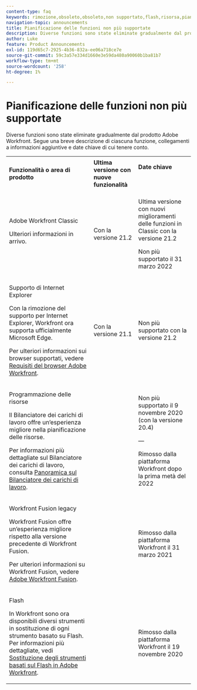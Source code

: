 ```yaml
---
content-type: faq
keywords: rimozione,obsoleto,obsoleto,non supportato,flash,risorsa,pianificazione
navigation-topic: announcements
title: Pianificazione delle funzioni non più supportate
description: Diverse funzioni sono state eliminate gradualmente dal prodotto Adobe Workfront. Segue una breve descrizione di ciascuna funzione, collegamenti a informazioni aggiuntive e date chiave di cui tenere conto.
author: Luke
feature: Product Announcements
exl-id: 119d65c7-2925-4b36-832a-ee06a718ce7e
source-git-commit: 59c3a57e334d1660e3e59da480a90060b1ba81b7
workflow-type: tm+mt
source-wordcount: '258'
ht-degree: 1%

---
```


# Pianificazione delle funzioni non più supportate

Diverse funzioni sono state eliminate gradualmente dal prodotto Adobe Workfront. Segue una breve descrizione di ciascuna funzione, collegamenti a informazioni aggiuntive e date chiave di cui tenere conto.

<table style="table-layout:auto"> 
 <col> 
 <col data-mc-conditions=""> 
 <col> 
 <tbody> 
  <tr> 
   <td><b>Funzionalità o area di prodotto</b></td> 
   <td><strong>Ultima versione con nuove funzionalità</strong> </td> 
   <td> <p rowspan="2"><strong>Date chiave</strong> </p> <p rowspan="2"> </p> </td> 
  </tr> 
  <tr data-mc-conditions=""> 
   <td>Adobe Workfront Classic <p style="font-weight: normal;">Ulteriori informazioni in arrivo.</p> </td> 
   <td>Con la versione 21.2</td> 
   <td> <p>Ultima versione con nuovi miglioramenti delle funzioni in Classic con la versione 21.2</p> <p>Non più supportato il 31 marzo 2022</p> </td> 
  </tr> 
  <tr data-mc-conditions=""> 
   <td> <p>Supporto di Internet Explorer</p> <p>Con la rimozione del supporto per Internet Explorer, Workfront ora supporta ufficialmente Microsoft Edge. </p> <p>Per ulteriori informazioni sui browser supportati, vedere <a href="../../workfront-basics/workfront-browser-requirements.md" class="MCXref xref">Requisiti del browser Adobe Workfront</a>.</p> </td> 
   <td>Con la versione 21.1</td> 
   <td>Non più supportato con la versione 21.2</td> 
  </tr> 
  <tr> 
   <td> <p>Programmazione delle risorse</p> <p>Il Bilanciatore dei carichi di lavoro offre un’esperienza migliore nella pianificazione delle risorse.</p> <p>Per informazioni più dettagliate sul Bilanciatore dei carichi di lavoro, consulta <a href="../../resource-mgmt/workload-balancer/overview-workload-balancer.md">Panoramica sul Bilanciatore dei carichi di lavoro</a>.</p> </td> 
   <td> </td> 
   <td> <p>Non più supportato il 9 novembre 2020 (con la versione 20.4)</p> <p>—</p> <p>Rimosso dalla piattaforma Workfront dopo la prima metà del 2022</p> </td> 
  </tr> 
  <tr> 
   <td> <p>Workfront Fusion legacy</p> <p>Workfront Fusion offre un’esperienza migliore rispetto alla versione precedente di Workfront Fusion.</p> <p>Per ulteriori informazioni su Workfront Fusion, vedere <a href="../../workfront-fusion/workfront-fusion-2.md" class="MCXref xref">Adobe Workfront Fusion</a>.</p> </td> 
   <td> </td> 
   <td>Rimosso dalla piattaforma Workfront il 31 marzo 2021</td> 
  </tr> 
  <tr> 
   <td> <p>Flash</p> <p>In Workfront sono ora disponibili diversi strumenti in sostituzione di ogni strumento basato su Flash. Per informazioni più dettagliate, vedi <a href="../../product-announcements/announcements/announcement-archive/replace-flash-tools.md" class="MCXref xref">Sostituzione degli strumenti basati sul Flash in Adobe Workfront</a>.</p> </td> 
   <td> </td> 
   <td> <p> </p> <p>Rimosso dalla piattaforma Workfront il 19 novembre 2020</p> </td> 
  </tr> <!--
   <tr data-mc-conditions="QuicksilverOrClassic.Draft mode"> 
    <td> <p>Enhanced Authentication 1.0</p> <p>The method of migrating to the new Enhanced Authentication 2.0 depends on whether you are using Legacy Authentication or Enhanced Authentication 1.0. For more information, see <a href="../../administration-and-setup/manage-workfront/security/get-started-enhanced-authentication.md" class="MCXref xref">Enhanced Authentication overview</a>.</p> </td> 
    <td>&nbsp;</td> 
    <td>2021</td> 
   </tr>
  --> <!--
   <tr data-mc-conditions="QuicksilverOrClassic.Draft mode"> 
    <td> <p>Allowlist updates </p> <!--
      <p data-mc-conditions="QuicksilverOrClassic.Draft mode">Split</p>
     --> <!--
      <p data-mc-conditions="QuicksilverOrClassic.Draft mode">Email Service updated (MailGun)</p>
     --> </td>

</tr>

</tbody> 
</table>
